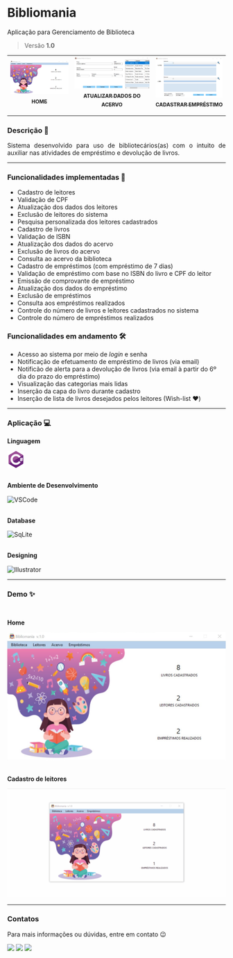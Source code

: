 # Bibliomania
Aplicação para Gerenciamento de Biblioteca
> Versão **1.0** 

| [<img src="src/HOME.png" width="360px;"/><br /><sub>HOME</sub>](src/HOME.png)<br /> |  [<img src="src/Atualizar_DADOS_ACERVO.png" width="420px;"/><br /><sub>ATUALIZAR DADOS DO ACERVO</sub>](src/Atualizar_DADOS_ACERVO.png)<br /> | [<img src="src/Cadastrar_EMPRESTIMO.png" width="330px;"/><br /><sub>CADASTRAR EMPRÉSTIMO</sub>](src/Cadastrar_EMPRESTIMO.png)<br /> |
| :---: | :---: | :---: |

---
### Descrição 📄

<div align="justify"> 
  
Sistema desenvolvido para uso de bibliotecários(as) com o intuito de auxiliar nas atividades de empréstimo e devolução de livros.

</div>

---
### Funcionalidades implementadas 📖

+ Cadastro de leitores
+ Validação de CPF
+ Atualização dos dados dos leitores
+ Exclusão de leitores do sistema 
+ Pesquisa personalizada dos leitores cadastrados 
+ Cadastro de livros
+ Validação de ISBN
+ Atualização dos dados do acervo
+ Exclusão de livros do acervo 
+ Consulta ao acervo da biblioteca 
+ Cadastro de empréstimos (com empréstimo de 7 dias)
+ Validação de empréstimo com base no ISBN do livro e CPF do leitor
+ Emissão de comprovante de empréstimo
+ Atualização dos dados do empréstimo
+ Exclusão de empréstimos 
+ Consulta aos empréstimos realizados
+ Controle do número de livros e leitores cadastrados no sistema
+ Controle do número de empréstimos realizados

### Funcionalidades em andamento 🛠

+ Acesso ao sistema por meio de *login* e senha
+ Notificação de efetuamento de empréstimo de livros (via email)
+ Notificão de alerta para a devolução de livros (via email à partir do 6º dia do prazo do empréstimo)
+ Visualização das categorias mais lidas 
+ Inserção da capa do livro durante cadastro
+ Inserção de lista de livros desejados pelos leitores (Wish-list ❤️)

---

### Aplicação 💻

**Linguagem** 
<div style="display: inline_block">
  <img align="center" alt="Csharp" height="40" width="40" src="https://raw.githubusercontent.com/devicons/devicon/master/icons/csharp/csharp-original.svg">
</div>
</br>

**Ambiente de Desenvolvimento** 
<div style="display: inline_block">
  <img align="center" alt="VSCode" height="40" width="40" src="https://img.icons8.com/color/48/000000/visual-studio-2019.png">
</div>

</br>

**Database**
<div style="display: inline_block">
  <img align="center" alt="SqLite" height="40" width="70" src="https://www.sqlite.org/images/sqlite370_banner.gif">
</div>

</br>

**Designing**

<div style="display: inline_block">
  <img align="center" alt="Illustrator" height="40" width="40" src="https://cdn.freelogovectors.net/wp-content/uploads/2020/07/adobe-illustrator-logo.png">
</div>

---

### Demo ✨

</br>

**Home**

<div align = "center" style="display: inline_block">
  <img ali = "Home" title = "Home" src = "src/HOME.png"/>
</div>

</br>

**Cadastro de leitores**

<div align = "center" style="display: inline_block">
  <img ali = "Cadastro_leitor" title = "Cadastro_leitor" src = "src/Demo_Cadastro_leitotes.gif"/>
</div>

---

### Contatos

Para mais informações ou dúvidas, entre em contato 😉

<div> 
  <a href="https://github.com/arianacabral" target="_blank"><img src="https://img.shields.io/badge/GitHub-100000?style=for-the-badge&logo=github&logoColor=skyblue" target="_blank"></a>
  <a href = "mailto:arianacabral57@ufu.br"><img src="https://img.shields.io/badge/-UFU-%23337?style=for-the-badge&logo=gmail&logoColor=white" target="_blank"></a>
  <a href="https://discord.gg/RTXE2NMVSA" target="_blank"><img src="https://img.shields.io/badge/Discord-7289DA?style=for-the-badge&logo=discord&logoColor=white" target="_blank"></a> 
</div>

</br>
